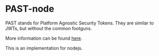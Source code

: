 # PAST-node

PAST stands for Platform Agnostic Security Tokens. They are similar to JWTs, but without the common footguns.

More information can be found [here](https://github.com/paragonie/past).

This is an implementation for nodejs.
